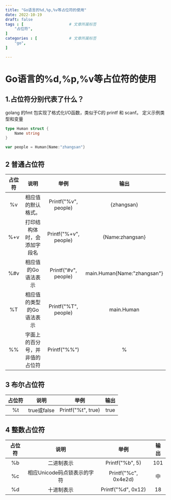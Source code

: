 ```yaml
---
title: "Go语言的%d,%p,%v等占位符的使用"
date: 2022-10-19
draft: false
tags : [                    # 文章所属标签
    "占位符",
]
categories : [              # 文章所属标签
    "go",
]

---
```


# Go语言的%d,%p,%v等占位符的使用


## 1.占位符分别代表了什么？

golang 的fmt 包实现了格式化I/O函数，类似于C的 printf 和 scanf。
定义示例类型和变量
```go
type Human struct {
	Name string
} 

var people = Human{Name:"zhangsan"}
```

## 2 普通占位符
|占位符|说明|举例|输出|
|:-:|:-:|:-:|:-:|
|%v|相应值的默认格式。|Printf("%v", people)|{zhangsan}|
|%+v|打印结构体时，会添加字段名|Printf("%+v", people)|{Name:zhangsan}|
|%#v|相应值的Go语法表示|Printf("#v", people)|main.Human{Name:"zhangsan"}|
|%T|相应值的类型的Go语法表示|Printf("%T", people)|main.Human|	
|%%|字面上的百分号，并非值的占位符|Printf("%%")|%|

## 3 布尔占位符

|占位符|说明|举例|输出|
|:-:|:-:|:-:|:-:|
|%t|true或false|Printf("%t", true)|true|

## 4 整数占位符
|占位符|说明|举例|输出|
|:-:|:-:|:-:|:-:|
|%b|二进制表示|Printf("%b", 5)|101|
|%c|相应Unicode码点锁表示的字符|Printf("%c", 0x4e2d)|中|
|%d|十进制表示|Printf("%d", 0x12)|18|

